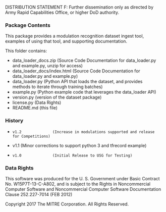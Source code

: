 DISTRIBUTION STATEMENT F: Further dissemination only as directed by Army Rapid Capabilities Office, or higher DoD authority.

### Package Contents
This package provides a modulation recognition dataset ingest tool, examples of using that tool, and supporting documentation.

This folder contains:
-	data_loader_docs.zip                (Source Code Documentation for data_loader.py and example.py, unzip for access)
-	data_loader_docs/index.html			    (Source Code Documentation for data_loader.py and example.py)
-	data_loader.py			                (Python API that loads the dataset, and provides methods to iterate through training batches)
-	example.py		                      (Python example code that leverages the data_loader API)
-	version.py			                    (version of the dataset package)
-	license.py			                    (Data Rights)
-	README.md			                      (this file)

### History
-	  v1.2				(Increase in modulations supported and release for Competitions)
- 	v1.1				(Minor corrections to support python 3 and tfrecord example)
-	  v1.0				(Initial Release to USG for Testing)

### Data Rights
This software was produced for the U. S. Government under Basic Contract No. W15P7T-13-C-A802, and is subject to the Rights in Noncommercial Computer Software and Noncommercial Computer Software Documentation Clause 252.227-7014 (FEB 2012)

Copyright 2017 The MITRE Corporation. All Rights Reserved.
